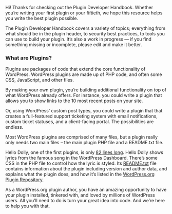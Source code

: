 Hi! Thanks for checking out the Plugin Developer Handbook. Whether you’re writing your first plugin or your fiftieth, we hope this resource helps you write the best plugin possible.

The Plugin Developer Handbook covers a variety of topics; everything from what should be in the plugin header, to security best practices, to tools you can use to build your plugin. It’s also a work in progress — if you find something missing or incomplete, please edit and make it better.

### What are Plugins?

Plugins are packages of code that extend the core functionality of WordPress. WordPress plugins are made up of PHP code, and often some CSS, JavaScript, and other files.

By making your own plugin, you’re building additional functionality on top of what WordPress already offers.  For instance, you could write a plugin that allows you to show links to the 10 most recent posts on your site.

Or, using WordPress’ custom post types, you could write a plugin that that creates a full-featured support ticketing system with email notifications, custom ticket statuses, and a client-facing portal. The possibilities are endless.

Most WordPress plugins are comprised of many files, but a plugin really only needs two main files – the main plugin PHP file and a README.txt file.

Hello Dolly, one of the first plugins, is only [82 lines long](http://plugins.trac.wordpress.org/browser/hello-dolly/trunk/hello.php). Hello Dolly shows lyrics from the famous song in the WordPress Dashboard. There’s some CSS in the PHP file to control how the lyric is styled. Its [README.txt](http://plugins.trac.wordpress.org/browser/hello-dolly/trunk/readme.txt) file contains information about the plugin including version and author data, and explains what the plugin does, and how it’s listed in the [WordPress.org Plugin Repository](http://wordpress.org/extend/plugins/hello-dolly/).

As a WordPress.org plugin author, you have an amazing opportunity to have your plugin installed, tinkered with, and loved by millions of WordPress users. All you’ll need to do is turn your great idea into code. And we’re here to help you with that.